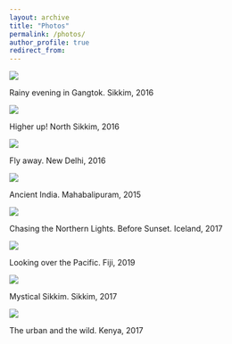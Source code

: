 ```yaml
---
layout: archive
title: "Photos"
permalink: /photos/
author_profile: true
redirect_from:
---
```


<img src="{{GaneshGorti.github.io}}/images/Gangtok.jpeg" style="display: block; margin: auto;" />

Rainy evening in Gangtok. Sikkim, 2016

<img src="{{GaneshGorti.github.io}}/images/smokin.jpeg" style="display: block; margin: auto;" />

Higher up! North Sikkim, 2016

<img src="{{GaneshGorti.github.io}}/images/DSC_0018.jpeg" style="display: block; margin: auto;" />

Fly away. New Delhi, 2016

<img src="{{GaneshGorti.github.io}}/images/DSC_1097.jpeg" style="display: block; margin: auto;" />

Ancient India. Mahabalipuram, 2015

<img src="{{GaneshGorti.github.io}}/images/test1.jpeg" style="display: block; margin: auto;" />

Chasing the Northern Lights. Before Sunset. Iceland, 2017

<img src="{{GaneshGorti.github.io}}/images/0407.jpeg" style="display: block; margin: auto;" />

Looking over the Pacific. Fiji, 2019

<img src="{{GaneshGorti.github.io}}/images/0686.jpeg" style="display: block; margin: auto;" />

Mystical Sikkim. Sikkim, 2017

<img src="{{GaneshGorti.github.io}}/images/0796.jpeg" style="display: block; margin: auto;" />

The urban and the wild. Kenya, 2017







